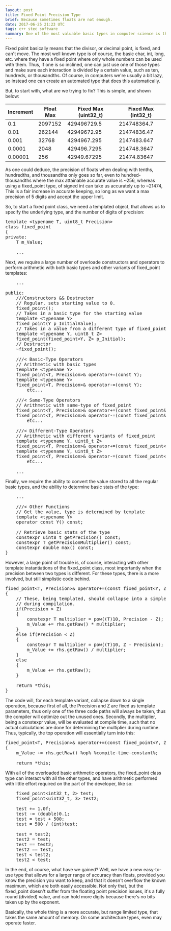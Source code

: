 ```yaml
---
layout: post
title: Fixed Point Precision Type
brief: Because sometimes floats are not enough.
date: 2017-06-25 21:23 UTC
tags: c++ stec software
summary: One of the most valuable basic types in computer science is the floating point type. The float is that allows for a massive range of storable values, at the cost of some precision after the value becomes large enough, due to the fact that floats can only store ~7.2 decimal digits. Thus, if we wish to keep a certain fixed amount or precision, we need to either put coded limits around the use of particular floats, or just create our own fixed point type.
---
```


Fixed point basically means that the divisor, or decimal point, is fixed, and can't move. The most well known type is of course, the basic char, int, long, etc. where they have a fixed point where only whole numbers can be used with them. Thus, if one is so inclined, one can just use one of those types and make sure each interaction is divided by a certain value, such as ten, hundreds, or thousandths. Of course, in computers we're usually a bit lazy, so instead one can create an automated type that does this automatically.

But, to start with, what are we trying to fix? This is simple, and shown below:

| Increment | Float Max | Fixed Max (uint32_t) | Fixed Max (int32_t) |
| --------- | --------- | -------------------- | ------------------- |
| 0.1       | 2097152   | 429496729.5          | 214748364.7         |
| 0.01      | 262144    | 42949672.95          | 21474836.47         |
| 0.001     | 32768     | 4294967.295          | 2147483.647         |
| 0.0001    | 2048      | 429496.7295          | 214748.3647         |
| 0.00001   | 256       | 42949.67295          | 21474.83647         |

As one could deduce, the precision of floats when dealing with tenths, hundredths, and thousandths only goes so far, even to hundred-thousandths where the max attainable accurate value is ~256, whereas using a fixed_point type, of signed int can take us accurately up to ~21474, This is a fair increase in accurate keeping, so long as we want a max precision of 5 digits and accept the upper limit.

So, to start a fixed point class, we need a templated object, that allows us to specify the underlying type, and the number of digits of precision:

<pre class="prettyprint">
template &lt;typename T, uint8_t Precision>
class fixed_point
{
private:
    T m_Value;
    
    ...
</pre>

Next, we require a large number of overloade constructors and operators to perform arithmetic with both basic types and other variants of fixed_point templates:

<pre class="prettyprint">
    ...
    
public:
    ///Constructors && Destructor
    // Regular, sets starting value to 0.
    fixed_point();
    // Takes in a basic type for the starting value
    template &lt;typename Y>
    fixed_point(Y p_InitialValue);
    // Takes in a value from a different type of fixed_point
    template &lt;typename Y, uint8_t Z>
    fixed_point(fixed_point&lt;Y, Z> p_Initial);
    // Destructor
    ~fixed_point();
    
    ///&lt; Basic-Type Operators
    // Arithmetic with basic types
    template &lt;typename Y>
    fixed_point&lt;T, Precision>& operator+=(const Y);
    template &lt;typename Y>
    fixed_point&lt;T, Precision>& operator-=(const Y);
        etc...

    ///&lt; Same-Type Operators
    // Arithmetic with same-type of fixed_point
    fixed_point&lt;T, Precision>& operator+=(const fixed_point&);
    fixed_point&lt;T, Precision>& operator-=(const fixed_point&);
        etc...

    ///&lt; Different-Type Operators
    // Arithmetic with different variants of fixed_point
    template &lt;typename Y, uint8_t Z>
    fixed_point&lt;T, Precision>& operator+=(const fixed_point&lt;Y, Z>&);
    template &lt;typename Y, uint8_t Z>
    fixed_point&lt;T, Precision>& operator-=(const fixed_point&lt;Y, Z>&);
        etc...
    
    ...
</pre>

Finally, we require the ability to convert the value stored to all the regular basic types, and the ability to determine basic stats of the type:


<pre class="prettyprint">
    ...

    ///&lt; Other Functions
    // Get the value, type is determined by template
    template &lt;typename Y>
    operator const Y() const;

    // Retrieve basic stats of the type
    constexpr uint8_t getPrecision() const;
    constexpr T getPrecisionMultiplier() const;
    constexpr double max() const;
}
</pre>

However, a large point of trouble is, of course, interacting with other template instantiations of the fixed_point class, most importantly when the precision between two types is different. For these types, there is a more involved, but still simplistic code behind.


<pre class="prettyprint">
fixed_point&lt;T, Precision>& operator+=(const fixed_point&lt;Y, Z>& rhs)
{
    // These, being templated, should collapse into a simple one-line function
    // during compilation.
    if(Precision > Z)
    {
        constexpr T multiplier = pow((T)10, Precision - Z);
        m_Value += rhs.getRaw() * multiplier;
    }
    else if(Precision &lt; Z)
    {
        constexpr T multiplier = pow((T)10, Z - Precision);
        m_Value += rhs.getRaw() / multiplier;
    }
    else
    {
        m_Value += rhs.getRaw();
    }

    return *this;
}
</pre>

The code will, for each template variant, collapse down to a single operation, because first of all, the Precision and Z are fixed as template parameters, thus only one of the three code paths will always be taken, thus the compiler will optimize out the unused ones. Secondly, the multiplier, being a constexpr value, will be evaluated at compile time, such that no actual calculations are done for determining the multiplier during runtime. Thus, typically, the top operation will essentially turn into this:

<pre class="prettyprint">
fixed_point&lt;T, Precision>& operator+=(const fixed_point&lt;Y, Z>& rhs)
{
    m_Value += rhs.getRaw() %op% %compile-time-constant%;
    
    return *this;
</pre>

With all of the overloaded basic arithmetic operators, the fixed_point class type can interact with all the other types, and have arithmetic performed with little effort required on the part of the developer, like so:

<pre class="prettyprint">
    fixed_point&lt;int32_t, 2> test;
    fixed_point&lt;uint32_t, 3> test2;

    test += 1.0f;
    test -= (double)0.1;
    test = test + 500;
    test = 500 / (int)test;

    test = test2;
    test2 = test;
    test == test2;
    test2 == test;
    test &lt; test2;
    test2 &lt; test;
</pre>

In the end, of course, what have we gained? Well, we have a new easy-to-use type that allows for a larger range of accuracy than floats, provided you know the precision you want to keep, and that it doesn't overflow the known maximum, which are both easily accessible. Not only that, but the fixed_point doesn't suffer from the floating point precision issues, it's a fully round (divided) value, and can hold more digits because there's no bits taken up by the exponent.

Basically, the whole thing is a more accurate, but range limited type, that takes the same amount of memory. On some architecture types, even may operate faster.